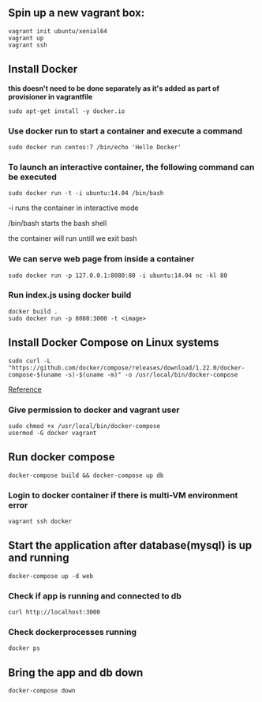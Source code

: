 ## Spin up a new vagrant box:

```
vagrant init ubuntu/xenial64
vagrant up
vagrant ssh
```

## Install Docker
**this doesn't need to be done separately as it's added as part of provisioner in vagrantfile**

```
sudo apt-get install -y docker.io
```

### Use docker run to start a container and execute a command

```
sudo docker run centos:7 /bin/echo 'Hello Docker'
```

### To launch an interactive container, the following command can be executed

```
sudo docker run -t -i ubuntu:14.04 /bin/bash
```
-i runs the container in interactive mode

/bin/bash starts the bash shell

the container will run untill we exit bash

### We can serve web page from inside a container

```
sudo docker run -p 127.0.0.1:8080:80 -i ubuntu:14.04 nc -kl 80
```

### Run index.js using docker build

```
docker build .
sudo docker run -p 8080:3000 -t <image>

```


## Install Docker Compose on Linux systems

```
sudo curl -L "https://github.com/docker/compose/releases/download/1.22.0/docker-compose-$(uname -s)-$(uname -m)" -o /usr/local/bin/docker-compose
```
[Reference](https://docs.docker.com/compose/install/#install-compose)

### Give permission to docker  and vagrant user

```
sudo chmod +x /usr/local/bin/docker-compose
usermod -G docker vagrant

```

## Run docker compose

```
docker-compose build && docker-compose up db

```

### Login to docker container if there is multi-VM environment error

```
vagrant ssh docker

```

## Start the application after database(mysql) is up and running

```
docker-compose up -d web

```

### Check if app is running and connected to db

```
curl http://localhost:3000

```

### Check dockerprocesses running

```
docker ps

```

## Bring the app and db down

```
docker-compose down

```